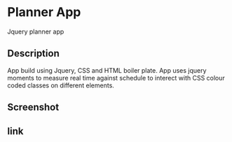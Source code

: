 # Planner App
Jquery planner app

## Description
App build using Jquery, CSS and HTML boiler plate.
App uses jquery moments to measure real time against schedule to interect with CSS colour coded classes on different elements.

## Screenshot

## link
